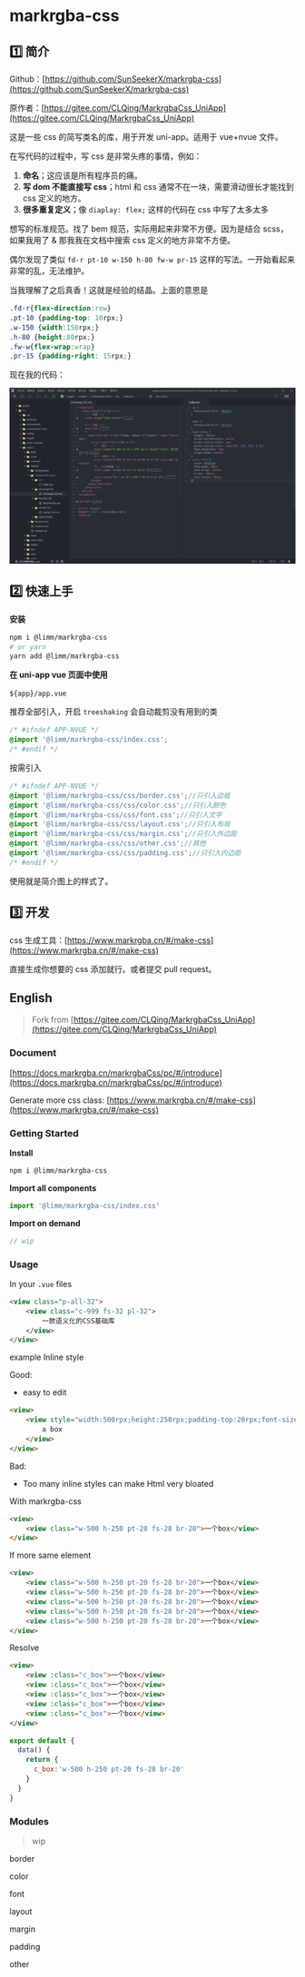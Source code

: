 # markrgba-css

## 1️⃣ 简介

Github：[https://github.com/SunSeekerX/markrgba-css](https://github.com/SunSeekerX/markrgba-css)

原作者：[https://gitee.com/CLQing/MarkrgbaCss_UniApp](https://gitee.com/CLQing/MarkrgbaCss_UniApp)



这是一些 css 的简写类名的库，用于开发 uni-app。适用于 vue+nvue 文件。

在写代码的过程中，写 css 是非常头疼的事情，例如：

1. **命名**；这应该是所有程序员的痛。
2. **写 dom 不能直接写 css**；html 和 css 通常不在一块，需要滑动很长才能找到 css 定义的地方。
3. **很多重复定义**；像 `diaplay: flex;`  这样的代码在 css 中写了太多太多

想写的标准规范。找了 bem 规范，实际用起来非常不方便。因为是结合 scss，如果我用了 & 那我我在文档中搜索 css 定义的地方非常不方便。

偶尔发现了类似 `fd-r pt-10 w-150 h-80 fw-w pr-15` 这样的写法。一开始看起来非常的乱，无法维护。

当我理解了之后真香！这就是经验的结晶。上面的意思是

```scss
.fd-r{flex-direction:row}
.pt-10 {padding-top: 10rpx;}
.w-150 {width:150rpx;}
.h-80 {height:80rpx;}
.fw-w{flex-wrap:wrap}
.pr-15 {padding-right: 15rpx;}
```

现在我的代码：

![hx.png](./assets/hx.png)





## 2️⃣ 快速上手

**安装**

```bash
npm i @limm/markrgba-css
# or yarn
yarn add @limm/markrgba-css
```



**在 uni-app vue 页面中使用**

`${app}/app.vue`

推荐全部引入，开启 `treeshaking` 会自动裁剪没有用到的类

```scss
/* #ifndef APP-NVUE */
@import '@limm/markrgba-css/index.css';
/* #endif */
```

按需引入

```scss
/* #ifndef APP-NVUE */
@import '@limm/markrgba-css/css/border.css';//只引入边框
@import '@limm/markrgba-css/css/color.css';//只引入颜色
@import '@limm/markrgba-css/css/font.css';//只引入文字
@import '@limm/markrgba-css/css/layout.css';//只引入布局
@import '@limm/markrgba-css/css/margin.css';//只引入外边距
@import '@limm/markrgba-css/css/other.css';//其他
@import '@limm/markrgba-css/css/padding.css';//只引入内边距
/* #endif */
```

使用就是简介图上的样式了。



## 3️⃣ 开发

css 生成工具：[https://www.markrgba.cn/#/make-css](https://www.markrgba.cn/#/make-css)

直接生成你想要的 css 添加就行。或者提交 pull request。



## English

> Fork from [https://gitee.com/CLQing/MarkrgbaCss_UniApp](https://gitee.com/CLQing/MarkrgbaCss_UniApp)

### Document

[https://docs.markrgba.cn/markrgbaCss/pc/#/introduce](https://docs.markrgba.cn/markrgbaCss/pc/#/introduce)

Generate more css class: [https://www.markrgba.cn/#/make-css](https://www.markrgba.cn/#/make-css)



### Getting Started

**Install**

```bash
npm i @limm/markrgba-css
```



**Import all components**

```javascript
import '@limm/markrgba-css/index.css'
```



**Import on demand**

```javascript
// wip
```



### Usage

In your `.vue`  files

```html
<view class="p-all-32">
    <view class="c-999 fs-32 pl-32">
        一款语义化的CSS基础库
    </view>
</view>
```



example Inline style

Good:

- easy to edit

```html
<view>
    <view style="width:500rpx;height:250rpx;padding-top:20rpx;font-size:28rpx border-radius:20rpx">
        a box
    </view>
</view>
```

Bad:

- Too many inline styles can make Html very bloated



With markrgba-css

```html
<view>
	<view class="w-500 h-250 pt-20 fs-28 br-20">一个box</view>
</view>
```

If more same element

```html
<view>
    <view class="w-500 h-250 pt-20 fs-28 br-20">一个box</view>
    <view class="w-500 h-250 pt-20 fs-28 br-20">一个box</view>
    <view class="w-500 h-250 pt-20 fs-28 br-20">一个box</view>
    <view class="w-500 h-250 pt-20 fs-28 br-20">一个box</view>
    <view class="w-500 h-250 pt-20 fs-28 br-20">一个box</view>
</view>
```

Resolve

```html
<view>
    <view :class="c_box">一个box</view>
    <view :class="c_box">一个box</view>
    <view :class="c_box">一个box</view>
    <view :class="c_box">一个box</view>
    <view :class="c_box">一个box</view>
</view>
```

```javascript
export default {
  data() {
    return {
      c_box:'w-500 h-250 pt-20 fs-28 br-20'
    }
  }
}
```



### Modules

> wip

border

color

font

layout

margin

padding

other

